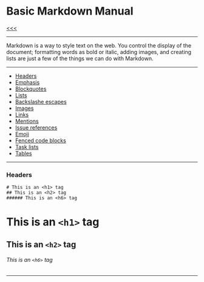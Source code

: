 
Basic Markdown Manual
======

[<<<](https://github.com/ttltrk/PRG/blob/master/MANUALS.MD)

---

Markdown is a way to style text on the web. You control the display of the document; formatting words as
bold or italic, adding images, and creating lists are just a few of the things we can do with Markdown. 

---

* <a href="#01">Headers</a>
* <a href="">Emphasis</a>
* <a href="">Blockquotes</a>
* <a href="">Lists</a>
* <a href="">Backslashe escapes</a>
* <a href="">Images</a>
* <a href="">Links</a>
* <a href="">Mentions</a>
* <a href="">Issue references</a>
* <a href="">Emoji</a>
* <a href="">Fenced code blocks</a>
* <a href="">Task lists</a>
* <a href="">Tables</a>

---

### <h3 id="01">Headers</h3>

```
# This is an <h1> tag
## This is an <h2> tag
###### This is an <h6> tag
```

# This is an ```<h1>``` tag
## This is an ```<h2>``` tag
###### This is an ```<h6>``` tag

---
